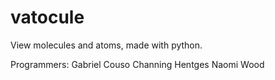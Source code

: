 # vatocule
View molecules and atoms, made with python.

Programmers:
Gabriel Couso
Channing Hentges
Naomi Wood